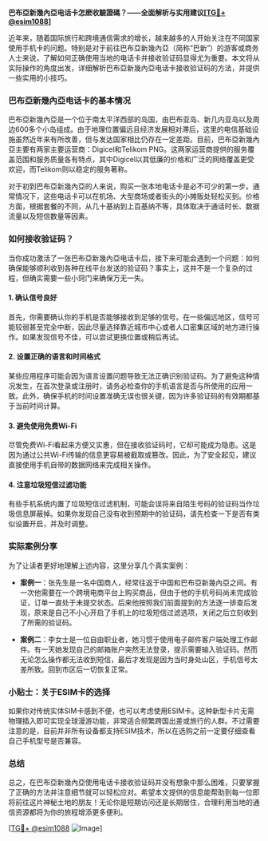 **巴布亞新幾內亞电话卡怎麽收驗證碼？——全面解析与实用建议[[TG💪+ @esim1088](https://t.me/s/esim1088)]**

近年来，随着国际旅行和跨境通信需求的增长，越来越多的人开始关注在不同国家使用手机卡的问题。特别是对于前往巴布亞新幾內亞（简称“巴新”）的游客或商务人士来说，了解如何正确使用当地的电话卡并接收验证码显得尤为重要。本文将从实际操作的角度出发，详细解析巴布亞新幾內亞电话卡接收验证码的方法，并提供一些实用的小技巧。

### 巴布亞新幾內亞电话卡的基本情况

巴布亞新幾內亞是一个位于南太平洋西部的岛国，由巴布亚岛、新几内亚岛以及周边600多个小岛组成。由于地理位置偏远且经济发展相对滞后，这里的电信基础设施虽然近年来有所改善，但与发达国家相比仍存在一定差距。目前，巴布亞新幾內亞主要有两家主要运营商：Digicel和Telikom PNG。这两家运营商提供的服务覆盖范围和服务质量各有特点，其中Digicel以其低廉的价格和广泛的网络覆盖更受欢迎，而Telikom则以稳定的服务著称。

对于初到巴布亞新幾內亞的人来说，购买一张本地电话卡是必不可少的第一步。通常情况下，这些电话卡可以在机场、大型商场或者街头的小摊贩处轻松买到。价格方面，根据套餐的不同，从几十基纳到上百基纳不等，具体取决于通话时长、数据流量以及短信数量等因素。

### 如何接收验证码？

当你成功激活了一张巴布亞新幾內亞电话卡后，接下来可能会遇到一个问题：如何确保能够顺利收到各种在线平台发送的验证码？事实上，这并不是一个复杂的过程，但确实需要一些小窍门来确保万无一失。

#### 1. 确认信号良好
首先，你需要确认你的手机是否能够接收到足够的信号。在一些偏远地区，信号可能较弱甚至完全中断，因此尽量选择靠近城市中心或者人口密集区域的地方进行操作。如果发现信号不佳，可以尝试更换位置或稍后再试。

#### 2. 设置正确的语言和时间格式
某些应用程序可能会因为语言设置问题导致无法正确识别验证码。为了避免这种情况发生，在首次登录或注册时，请务必检查你的手机语言是否与所使用的应用一致。此外，确保手机的时间设置准确无误也很关键，因为许多验证码的有效期都基于当前时间计算。

#### 3. 避免使用免费Wi-Fi
尽管免费Wi-Fi看起来方便又实惠，但在接收验证码时，它却可能成为隐患。这是因为通过公共Wi-Fi传输的信息更容易被截取或篡改。因此，为了安全起见，建议直接使用手机自带的数据网络来完成相关操作。

#### 4. 注意垃圾短信过滤功能
有些手机系统内置了垃圾短信过滤机制，可能会误将来自陌生号码的验证码当作垃圾信息屏蔽掉。如果你发现自己没有收到预期中的验证码，请先检查一下是否有类似设置开启，并及时调整。

### 实际案例分享

为了让读者更好地理解上述内容，这里分享几个真实案例：

- **案例一**：张先生是一名中国商人，经常往返于中国和巴布亞新幾內亞之间。有一次他需要在一个跨境电商平台上购买商品，但由于他的手机号码尚未完成验证，订单一直处于未提交状态。后来他按照我们前面提到的方法逐一排查后发现，原来是自己不小心开启了手机上的垃圾短信过滤选项，关闭之后立刻收到了所需的验证码。
  
- **案例二**：李女士是一位自由职业者，她习惯于使用电子邮件客户端处理工作邮件。有一天她发现自己的邮箱账户突然无法登录，提示需要输入验证码。然而无论怎么操作都无法收到短信，最后才发现是因为当时身处山区，手机信号太差所致。回到市区后一切恢复正常。

### 小贴士：关于ESIM卡的选择

如果你对传统实体SIM卡感到不便，也可以考虑使用ESIM卡。这种新型卡片无需物理插入即可实现全球漫游功能，非常适合频繁跨国出差或旅行的人群。不过需要注意的是，目前并非所有设备都支持ESIM技术，所以在选购之前一定要仔细查看自己手机型号是否兼容。

### 总结

总之，在巴布亞新幾內亞使用电话卡接收验证码并没有想象中那么困难，只要掌握了正确的方法并注意细节就可以轻松应对。希望本文提供的信息能帮助到每一位即将前往这片神秘土地的朋友！无论你是短期访问还是长期居住，合理利用当地的通信资源都将为你的旅程增添更多便利。

[[TG💪+ @esim1088](https://t.me/s/esim1088) ![Image](https://i.postimg.cc/4NQfJmqS/Snipaste-2025-05-13-00-14-12.png)]